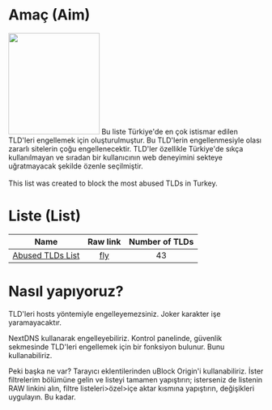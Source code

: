 # Amaç (Aim)
<img src="https://creazilla-store.fra1.digitaloceanspaces.com/cliparts/3153986/internet-clipart-md.png" width="180" height="200"/>
Bu liste Türkiye'de en çok istismar edilen TLD'leri engellemek için oluşturulmuştur. Bu TLD'lerin engellenmesiyle olası zararlı sitelerin
çoğu engellenecektir.
TLD'ler özellikle Türkiye'de sıkça kullanılmayan ve sıradan bir kullanıcının web deneyimini sekteye uğratmayacak
şekilde özenle seçilmiştir.

<br>
<br>This list was created to block the most abused TLDs in Turkey.

# Liste (List)
|Name|Raw link|Number of TLDs|
| ---- | :------: | :---------------: |
[Abused TLDs List](https://github.com/yildizyan/tlds/blob/main/abused-tlds-list)|[fly](https://raw.githubusercontent.com/yildizyan/tlds/main/abused-tlds-list)|43|

# Nasıl yapıyoruz?
TLD'leri hosts yöntemiyle engelleyemezsiniz. Joker karakter işe yaramayacaktır.

NextDNS kullanarak engelleyebiliriz. Kontrol panelinde, güvenlik sekmesinde TLD'leri engellemek için bir fonksiyon bulunur. Bunu kullanabiliriz.

Peki başka ne var?
Tarayıcı eklentilerinden uBlock Origin'i kullanabiliriz.
İster filtrelerim bölümüne gelin ve listeyi tamamen yapıştırın; isterseniz de listenin RAW linkini alın, filtre listeleri>özel>içe aktar kısmına yapıştırın, değişikleri uygulayın. Bu kadar.
